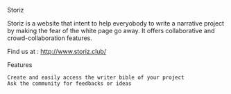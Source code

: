 Storiz

Storiz is a website that intent to help everyobody to write a narrative project by making the fear of the white page go away. It offers collaborative and crowd-collaboration features.

Find us at : http://www.storiz.club/

Features

    Create and easily access the writer bible of your project
    Ask the community for feedbacks or ideas
